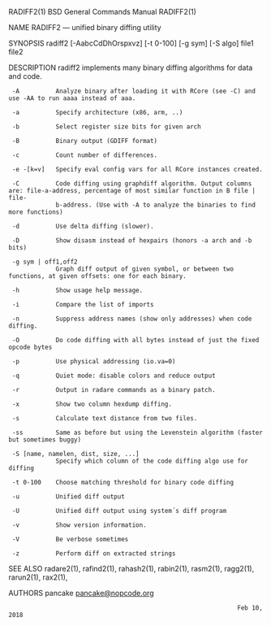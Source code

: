 RADIFF2(1)                                                  BSD General Commands Manual                                                 RADIFF2(1)

NAME
     RADIFF2 — unified binary diffing utility

SYNOPSIS
     radiff2 [-AabcCdDhOrspxvz] [-t 0-100] [-g sym] [-S algo] file1 file2

DESCRIPTION
     radiff2 implements many binary diffing algorithms for data and code.

     -A          Analyze binary after loading it with RCore (see -C) and use -AA to run aaaa instead of aaa.

     -a          Specify architecture (x86, arm, ..)

     -b          Select register size bits for given arch

     -B          Binary output (GDIFF format)

     -c          Count number of differences.

     -e -[k=v]   Specify eval config vars for all RCore instances created.

     -C          Code diffing using graphdiff algorithm. Output columns are: file-a-address, percentage of most similar function in B file | file-
                 b-address. (Use with -A to analyze the binaries to find more functions)

     -d          Use delta diffing (slower).

     -D          Show disasm instead of hexpairs (honors -a arch and -b bits)

     -g sym | off1,off2
                 Graph diff output of given symbol, or between two functions, at given offsets: one for each binary.

     -h          Show usage help message.

     -i          Compare the list of imports

     -n          Suppress address names (show only addresses) when code diffing.

     -O          Do code diffing with all bytes instead of just the fixed opcode bytes

     -p          Use physical addressing (io.va=0)

     -q          Quiet mode: disable colors and reduce output

     -r          Output in radare commands as a binary patch.

     -x          Show two column hexdump diffing.

     -s          Calculate text distance from two files.

     -ss         Same as before but using the Levenstein algorithm (faster but sometimes buggy)

     -S [name, namelen, dist, size, ...]
                 Specify which column of the code diffing algo use for diffing

     -t 0-100    Choose matching threshold for binary code diffing

     -u          Unified diff output

     -U          Unified diff output using system´s diff program

     -v          Show version information.

     -V          Be verbose sometimes

     -z          Perform diff on extracted strings

SEE ALSO
     radare2(1), rafind2(1), rahash2(1), rabin2(1), rasm2(1), ragg2(1), rarun2(1), rax2(1),

AUTHORS
     pancake <pancake@nopcode.org>

                                                                   Feb 10, 2018
